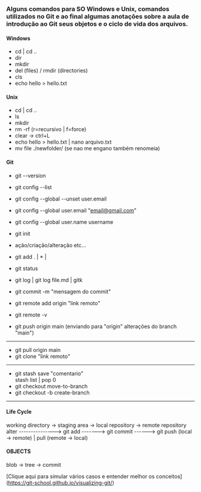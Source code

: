 ### Alguns comandos para SO Windows e Unix, comandos utilizados no Git e ao final algumas anotações sobre a aula de introdução ao Git seus objetos e o ciclo de vida dos arquivos.  

#### Windows
- cd | cd ..  
- dir  
- mkdir  
- del (files) / rmdir (directories)  
- cls  
- echo hello > hello.txt  

#### Unix  
- cd | cd ..  
- ls  
- mkdir  
- rm -rf (r=recursivo | f=force)  
- clear -> ctrl+L  
- echo hello > hello.txt | nano arquivo.txt  
- mv file ./newfolder/ (se nao me engano também renomeia)  

#### Git  
- git --version  
- git config --list  
- git config --global --unset user.email  
- git config --global user.email "email@gmail.com"  
- git config --global user.name username  

- git init  
- ação/criação/alteração etc...  
- git add . | * | <file>  
- git status  
- git log | git log file.md | gitk  
- git commit -m "mensagem do commit"  
- git remote add origin "link remoto"  
- git remote -v  
- git push origin main (enviando para "origin" alterações do branch "main")  
---
- git pull origin main  
- git clone "link remoto"  
---
- git stash save "comentario"  
  stash list | pop 0
- git checkout move-to-branch  
- git checkout -b create-branch  
---
#### Life Cycle 
working directory -> staging area -> local repository -> remote repository  
alter ---------------> git add -------> git commit ------> git push (local -> remote) | pull (remote -> local)  

#### OBJECTS
blob -> tree -> commit  

[Clique aqui para simular vários casos e entender melhor os conceitos] (https://git-school.github.io/visualizing-git/)  

